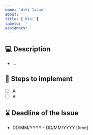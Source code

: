 ```yaml
---
name: 'Wiki Issue'
about: ''
title: ['Wiki']
labels: ''
assignees: ''
---
```


## 💻 Description
- ...

## 🎯 Steps to implement
- [ ] A
- [ ] B

## ⌛ Deadline of the Issue
- DD/MM/YYYY - DD/MM/YYYY [time]


<!--- ADDITIONAL SECTIONS

## Verification steps
- [ ] A
- [ ] B

## Reviewer
- X

--->
